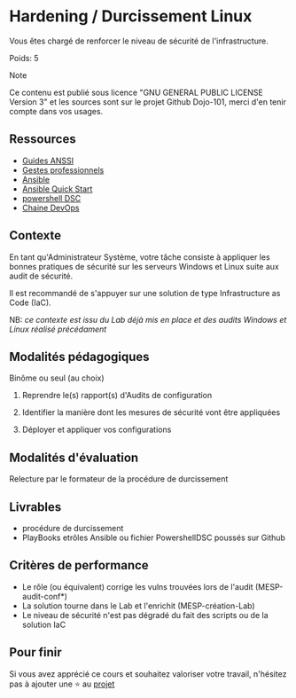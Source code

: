 # Hardening / Durcissement Linux

Vous êtes chargé de renforcer le niveau de sécurité de l'infrastructure.

Poids: 5

> [!NOTE]
> Ce contenu est publié sous licence "GNU GENERAL PUBLIC LICENSE Version 3" et les sources sont sur le projet Github Dojo-101, merci d'en tenir compte dans vos usages.

## Ressources

* [Guides ANSSI](https://cyber.gouv.fr/publications)
* [Gestes professionnels](https://github.com/Aif4thah/Dojo-101)
* [Ansible](https://www.ansible.com/)
* [Ansible Quick Start](https://docs.ansible.com/ansible/latest/getting_started/index.html)
* [powershell DSC](https://learn.microsoft.com/fr-fr/powershell/dsc/overview?view=dsc-2.0)
* [Chaine DevOps](https://learn.microsoft.com/fr-fr/azure/cloud-adoption-framework/ready/considerations/devops-toolchain#azure-devops-and-github-toolchain)

## Contexte

En tant qu'Administrateur Système, votre tâche consiste à appliquer les bonnes pratiques de sécurité sur les serveurs Windows et Linux suite aux audit de sécurité.

Il est recommandé de s'appuyer sur une solution de type Infrastructure as Code (IaC).

NB: *ce contexte est issu du Lab déjà mis en place et des audits Windows et Linux réalisé précédament*

## Modalités pédagogiques

Binôme ou seul (au choix)

1. Reprendre le(s) rapport(s) d'Audits de configuration

2. Identifier la manière dont les mesures de sécurité vont être appliquées

3. Déployer et appliquer vos configurations

## Modalités d'évaluation

Relecture par le formateur de la procédure de durcissement

## Livrables

* procédure de durcissement
* PlayBooks etrôles Ansible ou fichier PowershellDSC poussés sur Github

## Critères de performance

* Le rôle (ou équivalent) corrige les vulns trouvées lors de l'audit (MESP-audit-conf*)
* La solution tourne dans le Lab et l'enrichit (MESP-création-Lab)
* Le niveau de sécurité n'est pas dégradé du fait des scripts ou de la solution IaC

## Pour finir

Si vous avez apprécié ce cours et souhaitez valoriser votre travail, n'hésitez pas à ajouter une ⭐ au [projet](https://github.com/Aif4thah/Dojo-101)